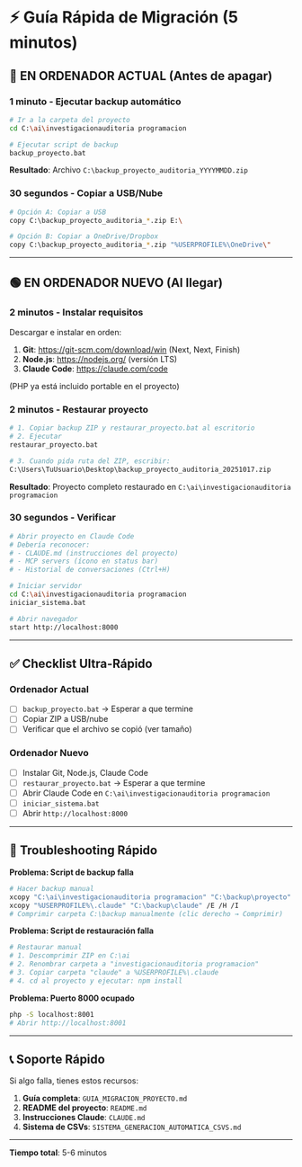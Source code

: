# ⚡ Guía Rápida de Migración (5 minutos)

## 🔴 EN ORDENADOR ACTUAL (Antes de apagar)

### 1 minuto - Ejecutar backup automático

```bash
# Ir a la carpeta del proyecto
cd C:\ai\investigacionauditoria programacion

# Ejecutar script de backup
backup_proyecto.bat
```

**Resultado**: Archivo `C:\backup_proyecto_auditoria_YYYYMMDD.zip`

### 30 segundos - Copiar a USB/Nube

```bash
# Opción A: Copiar a USB
copy C:\backup_proyecto_auditoria_*.zip E:\

# Opción B: Copiar a OneDrive/Dropbox
copy C:\backup_proyecto_auditoria_*.zip "%USERPROFILE%\OneDrive\"
```

---

## 🟢 EN ORDENADOR NUEVO (Al llegar)

### 2 minutos - Instalar requisitos

Descargar e instalar en orden:
1. **Git**: https://git-scm.com/download/win (Next, Next, Finish)
2. **Node.js**: https://nodejs.org/ (versión LTS)
3. **Claude Code**: https://claude.com/code

(PHP ya está incluido portable en el proyecto)

### 2 minutos - Restaurar proyecto

```bash
# 1. Copiar backup ZIP y restaurar_proyecto.bat al escritorio
# 2. Ejecutar
restaurar_proyecto.bat

# 3. Cuando pida ruta del ZIP, escribir:
C:\Users\TuUsuario\Desktop\backup_proyecto_auditoria_20251017.zip
```

**Resultado**: Proyecto completo restaurado en `C:\ai\investigacionauditoria programacion`

### 30 segundos - Verificar

```bash
# Abrir proyecto en Claude Code
# Debería reconocer:
# - CLAUDE.md (instrucciones del proyecto)
# - MCP servers (ícono en status bar)
# - Historial de conversaciones (Ctrl+H)

# Iniciar servidor
cd C:\ai\investigacionauditoria programacion
iniciar_sistema.bat

# Abrir navegador
start http://localhost:8000
```

---

## ✅ Checklist Ultra-Rápido

### Ordenador Actual
- [ ] `backup_proyecto.bat` → Esperar a que termine
- [ ] Copiar ZIP a USB/nube
- [ ] Verificar que el archivo se copió (ver tamaño)

### Ordenador Nuevo
- [ ] Instalar Git, Node.js, Claude Code
- [ ] `restaurar_proyecto.bat` → Esperar a que termine
- [ ] Abrir Claude Code en `C:\ai\investigacionauditoria programacion`
- [ ] `iniciar_sistema.bat`
- [ ] Abrir `http://localhost:8000`

---

## 🚨 Troubleshooting Rápido

**Problema: Script de backup falla**
```bash
# Hacer backup manual
xcopy "C:\ai\investigacionauditoria programacion" "C:\backup\proyecto" /E /H /I
xcopy "%USERPROFILE%\.claude" "C:\backup\claude" /E /H /I
# Comprimir carpeta C:\backup manualmente (clic derecho → Comprimir)
```

**Problema: Script de restauración falla**
```bash
# Restaurar manual
# 1. Descomprimir ZIP en C:\ai
# 2. Renombrar carpeta a "investigacionauditoria programacion"
# 3. Copiar carpeta "claude" a %USERPROFILE%\.claude
# 4. cd al proyecto y ejecutar: npm install
```

**Problema: Puerto 8000 ocupado**
```bash
php -S localhost:8001
# Abrir http://localhost:8001
```

---

## 📞 Soporte Rápido

Si algo falla, tienes estos recursos:

1. **Guía completa**: `GUIA_MIGRACION_PROYECTO.md`
2. **README del proyecto**: `README.md`
3. **Instrucciones Claude**: `CLAUDE.md`
4. **Sistema de CSVs**: `SISTEMA_GENERACION_AUTOMATICA_CSVS.md`

---

**Tiempo total**: 5-6 minutos
